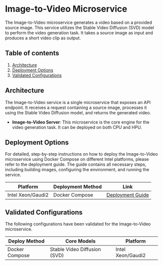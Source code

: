 # Image-to-Video Microservice

The Image-to-Video microservice generates a video based on a provided source image. This service utilizes the Stable Video Diffusion (SVD) model to perform the video generation task. It takes a source image as input and produces a short video clip as output.

## Table of contents

1.  [Architecture](#architecture)
2.  [Deployment Options](#deployment-options)
3.  [Validated Configurations](#validated-configurations)

## Architecture

The Image-to-Video service is a single microservice that exposes an API endpoint. It receives a request containing a source image, processes it using the Stable Video Diffusion model, and returns the generated video.

- **Image-to-Video Server**: This microservice is the core engine for the video generation task. It can be deployed on both CPU and HPU.

## Deployment Options

For detailed, step-by-step instructions on how to deploy the Image-to-Video microservice using Docker Compose on different Intel platforms, please refer to the deployment guide. The guide contains all necessary steps, including building images, configuring the environment, and running the service.

| Platform          | Deployment Method | Link                                                       |
| ----------------- | ----------------- | ---------------------------------------------------------- |
| Intel Xeon/Gaudi2 | Docker Compose    | [Deployment Guide](../deployment/docker_compose/README.md) |

## Validated Configurations

The following configurations have been validated for the Image-to-Video microservice.

| **Deploy Method** | **Core Models**              | **Platform**      |
| ----------------- | ---------------------------- | ----------------- |
| Docker Compose    | Stable Video Diffusion (SVD) | Intel Xeon/Gaudi2 |
